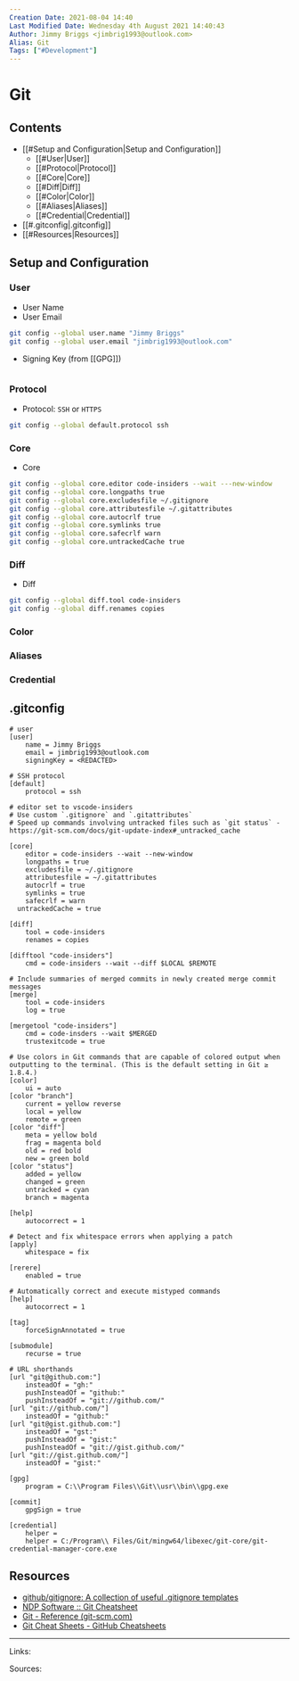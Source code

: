 ```yaml
---
Creation Date: 2021-08-04 14:40
Last Modified Date: Wednesday 4th August 2021 14:40:43
Author: Jimmy Briggs <jimbrig1993@outlook.com>
Alias: Git
Tags: ["#Development"]
---
```


# Git

## Contents

- [[#Setup and Configuration|Setup and Configuration]]
	- [[#User|User]]
	- [[#Protocol|Protocol]]
	- [[#Core|Core]]
	- [[#Diff|Diff]]
	- [[#Color|Color]]
	- [[#Aliases|Aliases]]
	- [[#Credential|Credential]]
- [[#.gitconfig|.gitconfig]]
- [[#Resources|Resources]]



## Setup and Configuration

### User

- User Name
- User Email

```bash
git config --global user.name "Jimmy Briggs"
git config --global user.email "jimbrig1993@outlook.com"
```

- Signing Key (from [[GPG]])

```bash

```

### Protocol

- Protocol: `SSH` or `HTTPS`

```bash
git config --global default.protocol ssh
```


### Core

- Core

```bash
git config --global core.editor code-insiders --wait ---new-window
git config --global core.longpaths true
git config --global core.excludesfile ~/.gitignore
git config --global core.attributesfile ~/.gitattributes
git config --global core.autocrlf true
git config --global core.symlinks true
git config --global core.safecrlf warn
git config --global core.untrackedCache true
```

### Diff

- Diff

```bash
git config --global diff.tool code-insiders
git config --global diff.renames copies
```

### Color

### Aliases

### Credential

## .gitconfig

```
# user
[user]
	name = Jimmy Briggs
	email = jimbrig1993@outlook.com
	signingKey = <REDACTED>

# SSH protocol
[default]
	protocol = ssh

# editor set to vscode-insiders
# Use custom `.gitignore` and `.gitattributes`
# Speed up commands involving untracked files such as `git status` - https://git-scm.com/docs/git-update-index#_untracked_cache

[core]
	editor = code-insiders --wait --new-window
	longpaths = true	
    excludesfile = ~/.gitignore
    attributesfile = ~/.gitattributes
	autocrlf = true
	symlinks = true
	safecrlf = warn	
  untrackedCache = true

[diff]
	tool = code-insiders
	renames = copies

[difftool "code-insiders"]
	cmd = code-insiders --wait --diff $LOCAL $REMOTE

# Include summaries of merged commits in newly created merge commit messages
[merge]
	tool = code-insiders
	log = true

[mergetool "code-insiders"]
	cmd = code-insders --wait $MERGED
	trustexitcode = true

# Use colors in Git commands that are capable of colored output when outputting to the terminal. (This is the default setting in Git ≥ 1.8.4.) 
[color] 
	ui = auto
[color "branch"]
    current = yellow reverse
    local = yellow
    remote = green
[color "diff"]
    meta = yellow bold
    frag = magenta bold
    old = red bold
    new = green bold
[color "status"]
    added = yellow
    changed = green
    untracked = cyan
    branch = magenta

[help]
	autocorrect = 1

# Detect and fix whitespace errors when applying a patch
[apply]
	whitespace = fix

[rerere]
	enabled = true

# Automatically correct and execute mistyped commands
[help]    
    autocorrect = 1

[tag]
	forceSignAnnotated = true

[submodule]
	recurse = true
	
# URL shorthands
[url "git@github.com:"]
    insteadOf = "gh:"
    pushInsteadOf = "github:"
    pushInsteadOf = "git://github.com/"
[url "git://github.com/"]
    insteadOf = "github:"
[url "git@gist.github.com:"]
    insteadOf = "gst:"
    pushInsteadOf = "gist:"
    pushInsteadOf = "git://gist.github.com/"
[url "git://gist.github.com/"]
    insteadOf = "gist:"

[gpg]
	program = C:\\Program Files\\Git\\usr\\bin\\gpg.exe

[commit]
	gpgSign = true

[credential]
	helper = 
	helper = C:/Program\\ Files/Git/mingw64/libexec/git-core/git-credential-manager-core.exe
```

## Resources

- [github/gitignore: A collection of useful .gitignore templates](https://github.com/github/gitignore)
- [NDP Software :: Git Cheatsheet](https://ndpsoftware.com/git-cheatsheet.html)
- [Git - Reference (git-scm.com)](https://git-scm.com/docs)
- [Git Cheat Sheets - GitHub Cheatsheets](https://training.github.com/)

***

Links: 

Sources:

